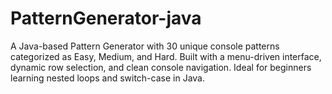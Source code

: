 # PatternGenerator-java
A Java-based Pattern Generator with 30 unique console patterns categorized as Easy, Medium, and Hard. Built with a menu-driven interface, dynamic row selection, and clean console navigation. Ideal for beginners learning nested loops and switch-case in Java.
